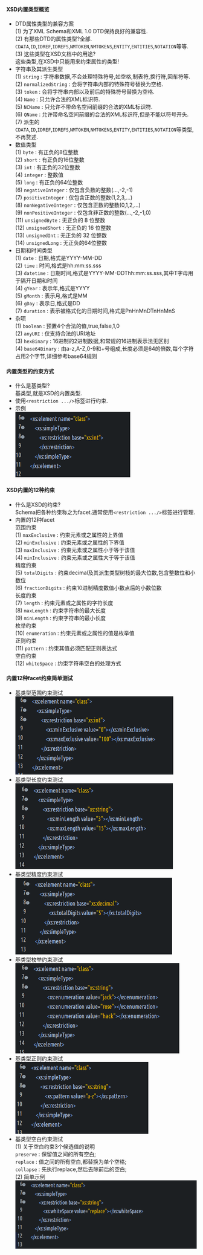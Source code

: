 #### XSD内置类型概览  
- DTD属性类型的兼容方案  
  (1) 为了XML Schema和XML 1.0 DTD保持良好的兼容性.  
  (2) 有那些DTD的属性类型?全部.  
  `CDATA`,`ID`,`IDREF`,`IDREFS`,`NMTOKEN`,`NMTOKENS`,`ENTITY`,`ENTITIES`,`NOTATION`等等.  
  (3) 这些类型在XSD文档中的用途?  
  这些类型,在XSD中只能用来约束属性的类型!  
- 字符串及其派生类型  
  (1) `string` : 字符串数据,不会处理特殊符号,如空格,制表符,换行符,回车符等.  
  (2) `normalizedString` : 会将字符串内部的特殊符号替换为空格.  
  (3) `token` : 会将字符串内部以及前后的特殊符号替换为空格.  
  (4) `Name` : 只允许合法的XML标识符.  
  (5) `NCName` : 只允许不带命名空间前缀的合法的XML标识符.  
  (6) `QName` : 允许带命名空间前缀的合法的XML标识符,但是不能以符号开头.  
  (7) 派生的`CDATA`,`ID`,`IDREF`,`IDREFS`,`NMTOKEN`,`NMTOKENS`,`ENTITY`,`ENTITIES`,`NOTATION`等类型,不再赘述.  
- 数值类型  
  (1) `byte` : 有正负的8位整数  
  (2) `short` : 有正负的16位整数  
  (3) `int` : 有正负的32位整数  
  (4) `integer` : 整数值  
  (5) `long` : 有正负的64位整数  
  (6) `negativeInteger` : 仅包含负数的整数(...,-2,-1)  
  (7) `positiveInteger` : 仅包含正数的整数(1,2,3,...)  
  (8) `nonNegativeInteger` : 仅包含正数的整数(0,1,2,...)  
  (9) `nonPositiveInteger` : 仅包含非正数的整数(...,-2,-1,0)  
  (11) `unsignedByte` : 无正负的 8 位整数  
  (12) `unsignedShort` : 无正负的 16 位整数  
  (13) `unsignedInt` : 无正负的 32 位整数  
  (14) `unsignedLong` : 无正负的64位整数  
- 日期和时间类型  
  (1) `date` : 日期,格式是YYYY-MM-DD  
  (2) `time` : 时间,格式是hh:mm:ss.sss  
  (3) `datetime` : 日期时间,格式是YYYY-MM-DDThh:mm:ss.sss,其中T字母用于隔开日期和时间  
  (4) `gYear` : 表示年,格式是YYYY  
  (5) `gMonth` : 表示月,格式是MM  
  (6) `gDay` : 表示日,格式是DD  
  (7) `duration` : 表示被格式化的日期时间,格式是PnHnMnDTnHnMnS  
- 杂项  
  (1) `boolean` : 预置4个合法的值,true,false,1,0  
  (2) `anyURI` : 仅支持合法的URI地址  
  (3) `hexBinary` : 16进制的2进制数据,和常规的16进制表示法无区别  
  (4) `base64Binary` : 由a-z,A-Z,0-9和+号组成,长度必须是64的倍数,每个字符占用2个字节,详细参考base64规则  

#### 内置类型的约束方式  
- 什么是基类型?  
  基类型,就是XSD的内置类型.  
- 使用`<restriction .../>`标签进行约束.  
- 示例  
  ![](assets/markdown-img-paste-2019070914243797.png)  

#### XSD内置的12种约束  
- 什么是XSD的约束?  
  Schema把各种约束称之为facet.通常使用`<restriction .../>`标签进行管理.  
- 内置的12种facet  
  范围约束  
  (1) `maxExclusive` : 约束元素或之属性的上界值  
  (2) `minExclusive` : 约束元素或之属性的下界值  
  (3) `maxInclusive` : 约束元素或之属性小于等于该值  
  (4) `minInclusive` : 约束元素或之属性大于等于该值  
  精度约束  
  (5) `totalDigits` : 约束decimal及其派生类型树枝的最大位数,包含整数位和小数位  
  (6) `fractionDigits` : 约束10进制精度数值小数点后的小数位数  
  长度约束  
  (7) `length` : 约束元素或之属性的字符长度  
  (8) `maxLength` : 约束字符串的最大长度  
  (9) `minLength` : 约束字符串的最小长度  
  枚举约束  
  (10) `enumeration` : 约束元素或之属性的值是枚举值  
  正则约束  
  (11) `pattern` : 约束其值必须匹配正则表达式  
  空白约束  
  (12) `whiteSpace` : 约束字符串空白的处理方式  

#### 内置12种facet约束简单测试  
- 基类型范围约束测试  
  ![](assets/markdown-img-paste-20190709143047684.png)  
- 基类型长度约束测试  
  ![](assets/markdown-img-paste-20190709143435709.png)  
- 基类型精度约束测试  
  ![](assets/markdown-img-paste-20190709143602243.png)  
- 基类型枚举约束测试  
  ![](assets/markdown-img-paste-20190709143734479.png)  
- 基类型正则约束测试  
  ![](assets/markdown-img-paste-20190709144026536.png)  
- 基类型空白约束测试  
  (1) 关于空白约束3个候选值的说明  
  `preserve` : 保留值之间的所有空白;  
  `replace` : 值之间的所有空白,都替换为单个空格;  
  `collapse` : 先执行replace,然后去除前后的空白;  
  (2) 简单示例  
  ![](assets/markdown-img-paste-20190709144132167.png)  
